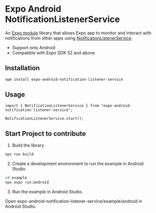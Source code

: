 # Expo Android NotificationListenerService

An [Expo module](https://docs.expo.dev/modules/overview/) library that allows Expo app to monitor and interact with notifications from other apps using [NotificationListenerService](https://developer.android.com/reference/android/service/notification/NotificationListenerService).

- Support only Android
- Compatible with Expo SDK 52 and above

## Installation

```bash
npm install expo-android-notification-listener-service
```

## Usage

```tsx
import { NotificationListenerService } from "expo-android-notification-listener-service";

NotificationListenerService.start();
```

## Start Project to contribute

1. Build the library

```bash
npx run build
```

2. Create a development environment to run the example in Android Studio.

```bash
cd example
npx expo run:android
```

3. Run the example in Android Studio.

Open expo-android-notification-listener-service/example/android in Android Studio.
